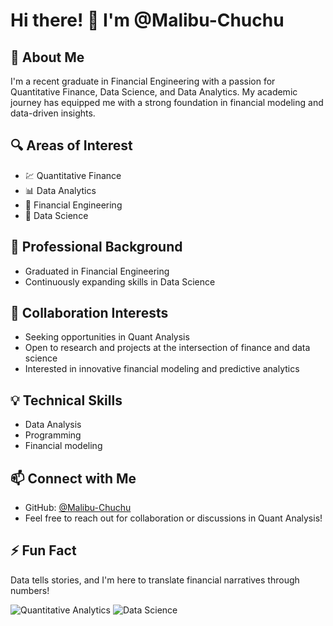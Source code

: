 # Hi there! 👋 I'm @Malibu-Chuchu

## 🚀 About Me
I'm a recent graduate in Financial Engineering with a passion for Quantitative Finance, Data Science, and Data Analytics. My academic journey has equipped me with a strong foundation in financial modeling and data-driven insights.

## 🔍 Areas of Interest
- 💹 Quantitative Finance
- 📊 Data Analytics
- 🧮 Financial Engineering
- 🤖 Data Science

## 🌱 Professional Background
- Graduated in Financial Engineering
- Continuously expanding skills in Data Science

## 💞️ Collaboration Interests
- Seeking opportunities in Quant Analysis
- Open to research and projects at the intersection of finance and data science
- Interested in innovative financial modeling and predictive analytics

## 💡 Technical Skills
- Data Analysis
- Programming
- Financial modeling

## 📫 Connect with Me
- GitHub: [@Malibu-Chuchu](https://github.com/Malibu-Chuchu)
- Feel free to reach out for collaboration or discussions in Quant Analysis!

## ⚡ Fun Fact
Data tells stories, and I'm here to translate financial narratives through numbers!

![Quantitative Analytics](https://img.shields.io/badge/Expertise-Quantitative%20Finance-blue)
![Data Science](https://img.shields.io/badge/Specialization-Financial%20Engineering-green)
